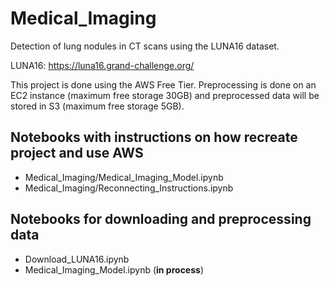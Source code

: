 # Medical_Imaging

Detection of lung nodules in CT scans using the LUNA16 dataset. 

LUNA16: https://luna16.grand-challenge.org/

This project is done using the AWS Free Tier. Preprocessing is done on an EC2 instance (maximum free storage 30GB) and preprocessed data will be stored in S3 (maximum free storage 5GB).

## Notebooks with instructions on how recreate project and use AWS

- Medical_Imaging/Medical_Imaging_Model.ipynb
- Medical_Imaging/Reconnecting_Instructions.ipynb

## Notebooks for downloading and preprocessing data

- Download_LUNA16.ipynb
- Medical_Imaging_Model.ipynb (**in process**)